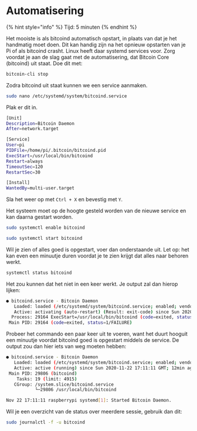 # Automatisering

{% hint style="info" %}
Tijd: 5 minuten
{% endhint %}

Het mooiste is als bitcoind automatisch opstart, in plaats van dat je het handmatig moet doen. Dit kan handig zijn na het opnieuw opstarten van je Pi of als bitcoind crasht. Linux heeft daar systemd services voor. Zorg voordat je aan de slag gaat met de automatisering, dat Bitcoin Core \(bitcoind\) uit staat. Doe dit met:

```bash
bitcoin-cli stop
```

Zodra bitcoind uit staat kunnen we een service aanmaken.

```bash
sudo nano /etc/systemd/system/bitcoind.service
```

Plak er dit in.

```bash
[Unit]
Description=Bitcoin Daemon
After=network.target

[Service]
User=pi
PIDFile=/home/pi/.bitcoin/bitcoind.pid
ExecStart=/usr/local/bin/bitcoind
Restart=always
TimeoutSec=120
RestartSec=30

[Install]
WantedBy=multi-user.target
```

Sla het weer op met `Ctrl + X` en bevestig met `Y`.

Het systeem moet op de hoogte gesteld worden van de nieuwe service en kan daarna gestart worden.

```bash
sudo systemctl enable bitcoind
```

```bash
sudo systemctl start bitcoind
```

Wil je zien of alles goed is opgestart, voer dan onderstaande uit. Let op: het kan even een minuutje duren voordat je te zien krijgt dat alles naar behoren werkt.

```bash
systemctl status bitcoind
```

Het zou kunnen dat het niet in een keer werkt. Je output zal dan hierop lijken:

```bash
● bitcoind.service - Bitcoin Daemon
   Loaded: loaded (/etc/systemd/system/bitcoind.service; enabled; vendor preset: enabled)
   Active: activating (auto-restart) (Result: exit-code) since Sun 2020-11-22 16:36:03 GMT; 7s ago
  Process: 29164 ExecStart=/usr/local/bin/bitcoind (code=exited, status=1/FAILURE)
 Main PID: 29164 (code=exited, status=1/FAILURE)
```

Probeer het commando een paar keer uit te voeren, want het duurt hooguit een minuutje voordat bitcoind goed is opgestart middels de service. De output zou dan hier iets van weg moeten hebben:

```bash
● bitcoind.service - Bitcoin Daemon
   Loaded: loaded (/etc/systemd/system/bitcoind.service; enabled; vendor preset: enabled)
   Active: active (running) since Sun 2020-11-22 17:11:11 GMT; 12min ago
 Main PID: 29806 (bitcoind)
    Tasks: 19 (limit: 4915)
   CGroup: /system.slice/bitcoind.service
           └─29806 /usr/local/bin/bitcoind

Nov 22 17:11:11 raspberrypi systemd[1]: Started Bitcoin Daemon.
```

Wil je een overzicht van de status over meerdere sessie, gebruik dan dit:

```bash
sudo journalctl -f -u bitcoind
```
